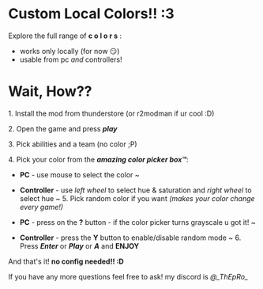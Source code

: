 # Custom Local Colors!! :3

Explore the full range of **c o l o r s** :

* works only locally (for now 😏)
* usable from pc *and* controllers!

# Wait, How??
1\. Install the mod from thunderstore (or r2modman if ur cool :D)

2\. Open the game and press ***play***

3\. Pick abilities and a team (no color ;P)

4\. Pick your color from the ***amazing color picker box™***:

* **PC** - use mouse to select the color ~

* **Controller** - use *left wheel* to select hue & saturation and *right wheel* to select hue ~
5\. Pick random color if you want *(makes your color change every game!)*
* **PC** - press on the **?** button - if the color picker turns grayscale u got it! ~
* **Controller** - press the **Y** button to enable/disable random mode ~
6\. Press ***Enter*** or ***Play*** or ***A*** and **ENJOY**

And that's it! **no config needed‼️  :D**

If you have any more questions feel free to ask! my discord is *@\_ThEpRo_*